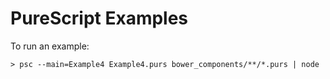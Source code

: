 # PureScript Examples

To run an example:

```
> psc --main=Example4 Example4.purs bower_components/**/*.purs | node
```
